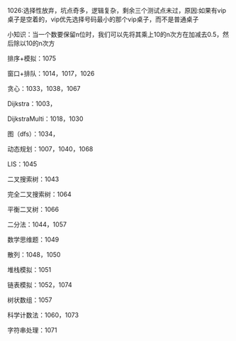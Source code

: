 1026:选择性放弃，坑点奇多，逻辑复杂，剩余三个测试点未过，原因:如果有vip桌子是空着的，vip优先选择号码最小的那个vip桌子，而不是普通桌子

小知识：当一个数要保留n位时，我们可以先将其乘上10的n次方在加减去0.5，然后除以10的n次方

排序+模拟：1075

窗口+排队：1014，1017，1026

贪心：1033，1038，1067

Dijkstra：1003，

DijkstraMulti：1018，1030

图（dfs）：1034，

动态规划：1007，1040，1068

LIS：1045

二叉搜索树：1043

完全二叉搜索树：1064

平衡二叉树：1066

二分法：1044，1057

数学思维题：1049

散列：1048，1050

堆栈模拟：1051

链表模拟：1052，1074

树状数组：1057

科学计数法：1060，1073

字符串处理：1071